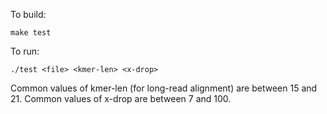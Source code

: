 To build:
```
make test
```
To run:
```
./test <file> <kmer-len> <x-drop>
```
Common values of kmer-len (for long-read alignment) are between 15 and 21.
Common values of x-drop are between 7 and 100.
